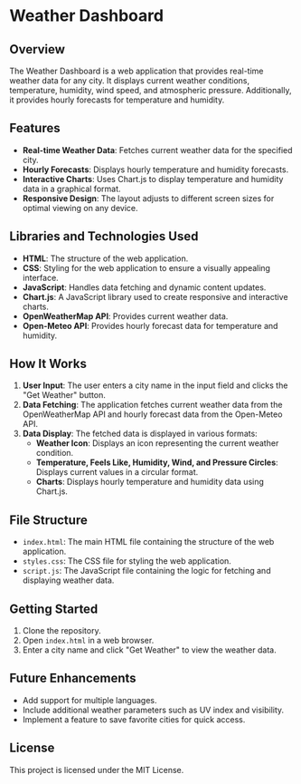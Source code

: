 # Weather Dashboard

## Overview
The Weather Dashboard is a web application that provides real-time weather data for any city. It displays current weather conditions, temperature, humidity, wind speed, and atmospheric pressure. Additionally, it provides hourly forecasts for temperature and humidity.

## Features
- **Real-time Weather Data**: Fetches current weather data for the specified city.
- **Hourly Forecasts**: Displays hourly temperature and humidity forecasts.
- **Interactive Charts**: Uses Chart.js to display temperature and humidity data in a graphical format.
- **Responsive Design**: The layout adjusts to different screen sizes for optimal viewing on any device.

## Libraries and Technologies Used
- **HTML**: The structure of the web application.
- **CSS**: Styling for the web application to ensure a visually appealing interface.
- **JavaScript**: Handles data fetching and dynamic content updates.
- **Chart.js**: A JavaScript library used to create responsive and interactive charts.
- **OpenWeatherMap API**: Provides current weather data.
- **Open-Meteo API**: Provides hourly forecast data for temperature and humidity.

## How It Works
1. **User Input**: The user enters a city name in the input field and clicks the "Get Weather" button.
2. **Data Fetching**: The application fetches current weather data from the OpenWeatherMap API and hourly forecast data from the Open-Meteo API.
3. **Data Display**: The fetched data is displayed in various formats:
    - **Weather Icon**: Displays an icon representing the current weather condition.
    - **Temperature, Feels Like, Humidity, Wind, and Pressure Circles**: Displays current values in a circular format.
    - **Charts**: Displays hourly temperature and humidity data using Chart.js.

## File Structure
- `index.html`: The main HTML file containing the structure of the web application.
- `styles.css`: The CSS file for styling the web application.
- `script.js`: The JavaScript file containing the logic for fetching and displaying weather data.

## Getting Started
1. Clone the repository.
2. Open `index.html` in a web browser.
3. Enter a city name and click "Get Weather" to view the weather data.

## Future Enhancements
- Add support for multiple languages.
- Include additional weather parameters such as UV index and visibility.
- Implement a feature to save favorite cities for quick access.

## License
This project is licensed under the MIT License.